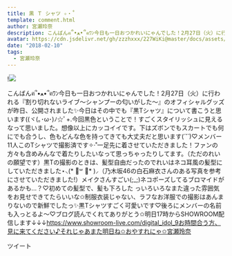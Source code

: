 ```yaml
---
title: 黒 Ｔ シャツ ✧‧˚
template: comment.html
author: 宮瀬玲奈
description: こんばんฅ՞•ﻌ•՞ฅﾜﾝ今日も一日おつかれいにゃんでした！2月27日（火）に行われる『割り切れないライブ～シャンプーの匂いがした～』のオフィシャルグッズが昨日、公開されました✨今日はその中でも『黒Tシャツ』に...
avatar: https://cdn.jsdelivr.net/gh/zzzhxxx/227WiKi@master/docs/assets/photo/avatar/reina.jpg
date: "2018-02-10"
tags:
  - 宮瀬玲奈
---
```


!![](https://cdn.jsdelivr.net/gh/227WiKi/227WiKi-image@master/blog-image/reina-2018-02-10_1.jpg)


こんばんฅ՞•ﻌ•՞ฅﾜﾝ今日も一日おつかれいにゃんでした！2月27日（火）に行われる『割り切れないライブ～シャンプーの匂いがした～』のオフィシャルグッズが昨日、公開されました✨今日はその中でも『黒Tシャツ』について書こうと思います((ヾ(｡･ω･)ﾉ☆ﾟ+.今回黒色ということで！すごくスタイリッシュに見えるなって思いました。想像以上にカッコイイです。下はズボンでもスカートでも何にでも合うし、色もどんな色を持ってきても大丈夫だと思います(*´˘`*)♡メンバー11人このTシャツで撮影済です✧‧˚一足先に着させていただきました！ファンの方々も含めみんなで着たりしたいなって思っちゃったりしてます。（ただのれいの願望です）黒Tの撮影のときは、髪型自由だったのでれいはネコ耳風の髪型にしていただきました⋆⸜(* ॑꒳ ॑* )⸝（乃木坂46の白石麻衣さんのある写真を参考にさせていただきました!）メイクさんすごい(;_;)ネコポーズしてるブロマイドがあるかも...？♡初めての髪型で、髪も下ろした っいろいろなまた違った雰囲気をお見せできてたらいいな✩制服衣装じゃない、ラフなお洋服での撮影はあんまりないので新鮮でしたっ✨黒Tシャツすごく可愛いです♡後ろにメンバーの名前も入っとるよ～♡ブログ読んでくれてありがとう✩明日17時からSHOWROOM配信します↓↓↓https://www.showroom-live.com/digital_idol_9お時間合う方、見に来てください♪それじゃあまた明日ね✩おやすれにゃ✩宮瀬玲奈


ツイート



